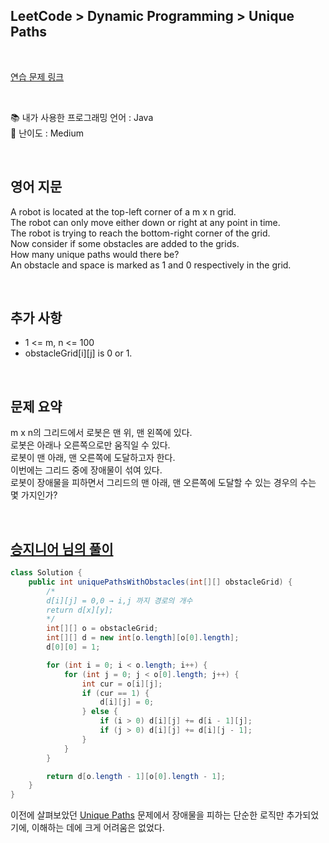 ## **LeetCode > Dynamic Programming > Unique Paths**

</br>

[연습 문제 링크](https://leetcode.com/problems/unique-paths-ii/)

</br>

📚 내가 사용한 프로그래밍 언어 : Java  
🎢 난이도 : Medium

</br>

## 영어 지문

A robot is located at the top-left corner of a m x n grid.  
The robot can only move either down or right at any point in time.  
The robot is trying to reach the bottom-right corner of the grid.  
Now consider if some obstacles are added to the grids.  
How many unique paths would there be?  
An obstacle and space is marked as 1 and 0 respectively in the grid.

</br>

## 추가 사항

- 1 <= m, n <= 100
- obstacleGrid[i][j] is 0 or 1.

</br>

## 문제 요약

m x n의 그리드에서 로봇은 맨 위, 맨 왼쪽에 있다.  
로봇은 아래나 오른쪽으로만 움직일 수 있다.  
로봇이 맨 아래, 맨 오른쪽에 도달하고자 한다.  
이번에는 그리드 중에 장애물이 섞여 있다.  
로봇이 장애물을 피하면서 그리드의 맨 아래, 맨 오른쪽에 도달할 수 있는 경우의 수는 몇 가지인가?

</br>

## [승지니어 님의 풀이](https://www.youtube.com/watch?v=W2eoNUgzFVs&ab_channel=%EC%8A%B9%EC%A7%80%EB%8B%88%EC%96%B4Sengineer)

```java
class Solution {
    public int uniquePathsWithObstacles(int[][] obstacleGrid) {
        /*
        d[i][j] = 0,0 → i,j 까지 경로의 개수
        return d[x][y];
        */
        int[][] o = obstacleGrid;
        int[][] d = new int[o.length][o[0].length];
        d[0][0] = 1;

        for (int i = 0; i < o.length; i++) {
            for (int j = 0; j < o[0].length; j++) {
                int cur = o[i][j];
                if (cur == 1) {
                    d[i][j] = 0;
                } else {
                    if (i > 0) d[i][j] += d[i - 1][j];
                    if (j > 0) d[i][j] += d[i][j - 1];
                }
            }
        }

        return d[o.length - 1][o[0].length - 1];
    }
}
```

이전에 살펴보았던 [Unique Paths](https://github.com/nmin11/Programming_Exercise/blob/main/Dynamic%20Programming/LeetCode%20-%20Unique%20Paths.md) 문제에서 장애물을 피하는 단순한 로직만 추가되었기에, 이해하는 데에 크게 어려움은 없었다.
